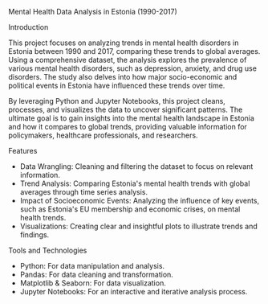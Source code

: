 Mental Health Data Analysis in Estonia (1990-2017)



Introduction

This project focuses on analyzing trends in mental health disorders in Estonia between 1990 and 2017, comparing these trends to global averages. Using a comprehensive dataset, the analysis explores the prevalence of various mental health disorders, such as depression, anxiety, and drug use disorders. The study also delves into how major socio-economic and political events in Estonia have influenced these trends over time.

By leveraging Python and Jupyter Notebooks, this project cleans, processes, and visualizes the data to uncover significant patterns. The ultimate goal is to gain insights into the mental health landscape in Estonia and how it compares to global trends, providing valuable information for policymakers, healthcare professionals, and researchers.

Features

- Data Wrangling: Cleaning and filtering the dataset to focus on relevant information.
- Trend Analysis: Comparing Estonia's mental health trends with global averages through time series analysis.
- Impact of Socioeconomic Events: Analyzing the influence of key events, such as Estonia's EU membership and economic crises, on mental health trends.
- Visualizations: Creating clear and insightful plots to illustrate trends and findings.

Tools and Technologies

- Python: For data manipulation and analysis.
- Pandas: For data cleaning and transformation.
- Matplotlib & Seaborn: For data visualization.
- Jupyter Notebooks: For an interactive and iterative analysis process.
